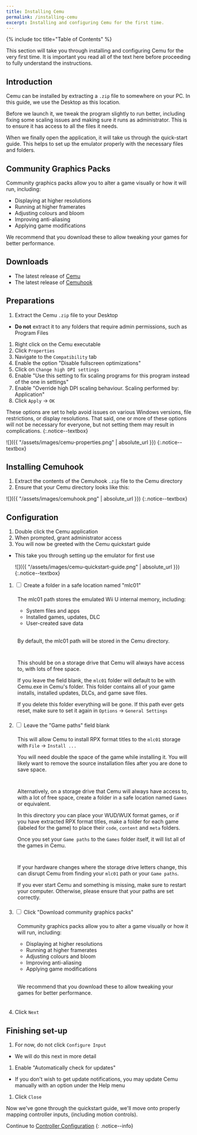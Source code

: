 ```yaml
---
title: Installing Cemu
permalink: /installing-cemu
excerpt: Installing and configuring Cemu for the first time.
---
```


{% include toc title="Table of Contents" %}

This section will take you through installing and configuring Cemu for the very first time. It is important you read all of the text here before proceeding to fully understand the instructions.

## Introduction

Cemu can be installed by extracting a `.zip` file to somewhere on your PC. In this guide, we use the Desktop as this location.

Before we launch it, we tweak the program slightly to run better, including fixing some scaling issues and making sure it runs as administrator. This is to ensure it has access to all the files it needs.

When we finally open the application, it will take us through the quick-start guide. This helps to set up the emulator properly with the necessary files and folders.

## Community Graphics Packs

Community graphics packs allow you to alter a game visually or how it will run, including:

- Displaying at higher resolutions
- Running at higher framerates
- Adjusting colours and bloom
- Improving anti-aliasing
- Applying game modifications

We recommend that you download these to allow tweaking your games for better performance.

## Downloads

- The latest release of [Cemu](https://cemu.info/#download)
- The latest release of [Cemuhook](https://cemuhook.sshnuke.net/)

## Preparations

1. Extract the Cemu `.zip` file to your Desktop
  - **Do not** extract it to any folders that require admin permissions, such as Program Files
1. Right click on the Cemu executable
1. Click `Properties`
1. Navigate to the `Compatibility` tab
1. Enable the option "Disable fullscreen optimizations"
1. Click on `Change high DPI settings`
1. Enable "Use this setting to fix scaling programs for this program instead of the one in settings"
1. Enable "Override high DPI scaling behaviour. Scaling performed by: Application"
1. Click `Apply` -> `OK`

These options are set to help avoid issues on various Windows versions, file restrictions, or display resolutions.  That said, one or more of these options will not be necessary for everyone, but not setting them may result in complications.
{:.notice--textbox}

![]({{ "/assets/images/cemu-properties.png" | absolute_url }})
{:.notice--textbox}

## Installing Cemuhook

1. Extract the contents of the Cemuhook `.zip` file to the Cemu directory
1. Ensure that your Cemu directory looks like this:

![]({{ "/assets/images/cemuhook.png" | absolute_url }})
{:.notice--textbox}

## Configuration

1. Double click the Cemu application
1. When prompted, grant administrator access
1. You will now be greeted with the Cemu quickstart guide
  - This take you through setting up the emulator for first use

    ![]({{ "/assets/images/cemu-quickstart-guide.png" | absolute_url }})
    {:.notice--textbox}

1. <div class="wrap-collabsible">
      <input id="collapsible" class="toggle" type="checkbox">
      <label for="collapsible" class="lbl-toggle"><a>Create a folder in a safe location named "mlc01"</a></label>
      <div class="collapsible-content">
        <div class="content-inner notice--info">
          <div style="padding:.5em;">
            <p>The mlc01 path stores the emulated Wii U internal memory, including:</p>
            <ul>
              <li>System files and apps</li>
              <li>Installed games, updates, DLC</li>
              <li>User-created save data</li>
             </ul>
             <br>
             <p>By default, the mlc01 path will be stored in the Cemu directory.</p>          
          </div>
        </div>
        <div class="content-inner notice--textbox">
          <div style="padding:.5em;">
            <p>This should be on a storage drive that Cemu will always have access to, with lots of free space.</p>
            <p>If you leave the field blank, the <code>mlc01</code> folder will default to be with Cemu.exe in Cemu's folder. This folder contains all of your game installs, installed updates, DLCs, and game save files.</p>
            <p>If you delete this folder everything will be gone. If this path ever gets reset, make sure to set it again in <code>Options</code> -> <code>General Settings</code></p>
          </div>
        </div>
      </div>
    </div>
1. <div class="wrap-collabsible-2">
      <input id="collapsible-2" class="toggle-2" type="checkbox">
      <label for="collapsible-2" class="lbl-toggle-2"><a>Leave the "Game paths" field blank</a></label>
      <div class="collapsible-content-2">
        <div class="content-inner-2 notice--info">
          <div style="padding:.5em;">
            <p>This will allow Cemu to install RPX format titles to the <code>mlc01</code> storage with <code>File</code> -> <code>Install ...</code></p>
            <p>You will need double the space of the game while installing it. You will likely want to remove the source installation files after you are done to save space.</p>    
           </div>
        </div>
        <div class="content-inner-2 notice--textbox">
          <div style="padding:.5em;">
            <p>Alternatively, on a storage drive that Cemu will always have access to, with a lot of free space, create a folder in a safe location named <code>Games</code> or equivalent.</p>
            <p>In this directory you can place your WUD/WUX format games, or if you have extracted RPX format titles, make a folder for each game (labeled for the game) to place their <code>code</code>, <code>content</code> and <code>meta</code> folders.</p>
            <p>Once you set your <code>Game paths</code> to the <code>Games</code> folder itself, it will list all of the games in Cemu.</p>
          </div>
        </div>
        <div class="content-inner-2 notice--primary">
          <div style="padding:.5em;">
            <p>If your hardware changes where the storage drive letters change, this can disrupt Cemu from finding your <code>mlc01</code> path or your <code>Game paths</code>.</p>
            <p>If you ever start Cemu and something is missing, make sure to restart your computer. Otherwise, please ensure that your paths are set correctly.</p>
          </div>
        </div>
      </div>
    </div>

1. <div class="wrap-collabsible-3">
      <input id="collapsible-3" class="toggle-3" type="checkbox">
      <label for="collapsible-3" class="lbl-toggle-3"><a>Click "Download community graphics packs"</a></label>
      <div class="collapsible-content-3">
        <div class="content-inner-3 notice--info">
          <div style="padding:.5em;">
            <p>Community graphics packs allow you to alter a game visually or how it will run, including:</p>
            <ul>
              <li>Displaying at higher resolutions</li>
              <li>Running at higher framerates</li>
              <li>Adjusting colours and bloom</li>
              <li>Improving anti-aliasing</li>
              <li>Applying game modifications</li>
            </ul>
            <br>
            <p>We recommend that you download these to allow tweaking your games for better performance.</p>      
          </div>
        </div>
      </div>
    </div>
1. Click `Next`

## Finishing set-up

1. For now, do not click `Configure Input`
  - We will do this next in more detail
1. Enable "Automatically check for updates"
  - If you don't wish to get update notifications, you may update Cemu manually with an option under the Help menu
1. Click `Close`

Now we've gone through the quickstart guide, we'll move onto properly mapping controller inputs, (including motion controls).

Continue to [Controller Configuration](controller-configuration)
{: .notice--info}
